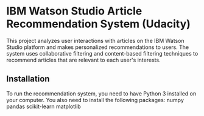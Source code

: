 # IBM Watson Studio Article Recommendation System (Udacity)
This project analyzes user interactions with articles on the IBM Watson Studio platform and makes personalized recommendations to users. The system uses collaborative filtering and content-based filtering techniques to recommend articles that are relevant to each user's interests.

## Installation
To run the recommendation system, you need to have Python 3 installed on your computer. You also need to install the following packages:
numpy
pandas
scikit-learn
matplotlib
